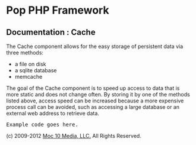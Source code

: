 Pop PHP Framework
=================

Documentation : Cache
---------------------

The Cache component allows for the easy storage of persistent data via three methods:

* a file on disk
* a sqlite database
* memcache

The goal of the Cache component is to speed up access to data that is more static and does not change often. By storing it by one of the methods listed above, access speed can be increased because a more expensive process call can be avoided, such as accessing a large database or an external web address to retrieve data.

<pre>
Example code goes here.
</pre>

(c) 2009-2012 [Moc 10 Media, LLC.](http://www.moc10media.com) All Rights Reserved.

